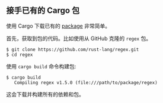 ## 接手已有的 Cargo 包

使用 Cargo 下载已有的 [package][def-package] 非常简单。

首先，获取到包的代码。比如使用从 GitHub 克隆的 `regex` 包。

```console
$ git clone https://github.com/rust-lang/regex.git
$ cd regex
```

使用 `cargo build` 命令构建包:

```console
$ cargo build
   Compiling regex v1.5.0 (file:///path/to/package/regex)
```

这会下载并构建所有的依赖和包。

[def-package]:  ../appendix/glossary.md#package  '"package" (glossary entry)'
